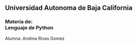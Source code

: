 <h2> Universidad Autonoma de Baja California </h2>
<h3> Materia de: <div> Lenguaje de Python </div></h3>
<p>Alumna: Andrea Rivas Gomez</p>
